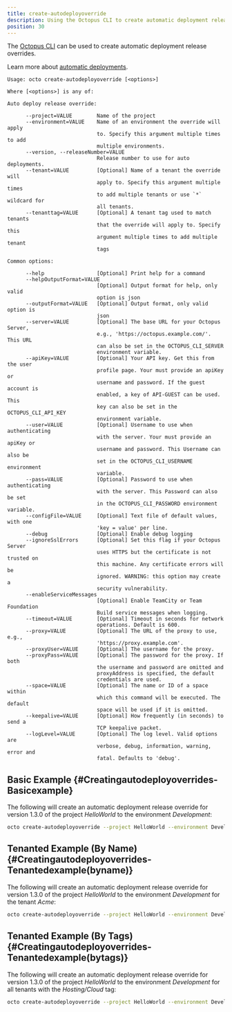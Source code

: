 ```yaml
---
title: create-autodeployoverride
description: Using the Octopus CLI to create automatic deployment release overrides.
position: 30
---
```


The [Octopus CLI](/docs/octopus-rest-api/octopus-cli/index.md) can be used to create automatic deployment release overrides.

Learn more about [automatic deployments](/docs/projects/project-triggers/deployment-target-triggers.md).

```text
Usage: octo create-autodeployoverride [<options>]

Where [<options>] is any of:

Auto deploy release override:

      --project=VALUE        Name of the project
      --environment=VALUE    Name of an environment the override will apply
                             to. Specify this argument multiple times to add
                             multiple environments.
      --version, --releaseNumber=VALUE
                             Release number to use for auto deployments.
      --tenant=VALUE         [Optional] Name of a tenant the override will
                             apply to. Specify this argument multiple times
                             to add multiple tenants or use `*` wildcard for
                             all tenants.
      --tenanttag=VALUE      [Optional] A tenant tag used to match tenants
                             that the override will apply to. Specify this
                             argument multiple times to add multiple tenant
                             tags

Common options:

      --help                 [Optional] Print help for a command
      --helpOutputFormat=VALUE
                             [Optional] Output format for help, only valid
                             option is json
      --outputFormat=VALUE   [Optional] Output format, only valid option is
                             json
      --server=VALUE         [Optional] The base URL for your Octopus Server,
                             e.g., 'https://octopus.example.com/'. This URL
                             can also be set in the OCTOPUS_CLI_SERVER
                             environment variable.
      --apiKey=VALUE         [Optional] Your API key. Get this from the user
                             profile page. Your must provide an apiKey or
                             username and password. If the guest account is
                             enabled, a key of API-GUEST can be used. This
                             key can also be set in the OCTOPUS_CLI_API_KEY
                             environment variable.
      --user=VALUE           [Optional] Username to use when authenticating
                             with the server. Your must provide an apiKey or
                             username and password. This Username can also be
                             set in the OCTOPUS_CLI_USERNAME environment
                             variable.
      --pass=VALUE           [Optional] Password to use when authenticating
                             with the server. This Password can also be set
                             in the OCTOPUS_CLI_PASSWORD environment variable.
      --configFile=VALUE     [Optional] Text file of default values, with one
                             'key = value' per line.
      --debug                [Optional] Enable debug logging
      --ignoreSslErrors      [Optional] Set this flag if your Octopus Server
                             uses HTTPS but the certificate is not trusted on
                             this machine. Any certificate errors will be
                             ignored. WARNING: this option may create a
                             security vulnerability.
      --enableServiceMessages
                             [Optional] Enable TeamCity or Team Foundation
                             Build service messages when logging.
      --timeout=VALUE        [Optional] Timeout in seconds for network
                             operations. Default is 600.
      --proxy=VALUE          [Optional] The URL of the proxy to use, e.g.,
                             'https://proxy.example.com'.
      --proxyUser=VALUE      [Optional] The username for the proxy.
      --proxyPass=VALUE      [Optional] The password for the proxy. If both
                             the username and password are omitted and
                             proxyAddress is specified, the default
                             credentials are used.
      --space=VALUE          [Optional] The name or ID of a space within
                             which this command will be executed. The default
                             space will be used if it is omitted.
      --keepalive=VALUE      [Optional] How frequently (in seconds) to send a
                             TCP keepalive packet.
      --logLevel=VALUE       [Optional] The log level. Valid options are
                             verbose, debug, information, warning, error and
                             fatal. Defaults to 'debug'.
```

## Basic Example {#Creatingautodeployoverrides-Basicexample}

The following will create an automatic deployment release override for version 1.3.0 of the project *HelloWorld* to the environment *Development*:

```bash
octo create-autodeployoverride --project HelloWorld --environment Development --version 1.3.0 --server http://octopus/ --apikey API-ABCDEF123456
```

## Tenanted Example (By Name) {#Creatingautodeployoverrides-Tenantedexample(byname)}

The following will create an automatic deployment release override for version 1.3.0 of the project *HelloWorld* to the environment *Development* for the tenant *Acme*:

```bash
octo create-autodeployoverride --project HelloWorld --environment Development --tenant Acme --version 1.3.0 --server http://octopus/ --apikey API-ABCDEF123456
```

## Tenanted Example (By Tags) {#Creatingautodeployoverrides-Tenantedexample(bytags)}

The following will create an automatic deployment release override for version 1.3.0 of the project *HelloWorld* to the environment *Development* for all tenants with the *Hosting/Cloud* tag:

```bash
octo create-autodeployoverride --project HelloWorld --environment Development --tenanttag Hosting/Cloud --version 1.3.0 --server http://octopus/ --apikey API-ABCDEF123456
```
